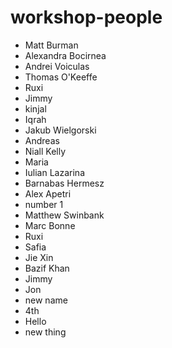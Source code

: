 # workshop-people

- Matt Burman
- Alexandra Bocirnea
- Andrei Voiculas
- Thomas O'Keeffe
- Ruxi
- Jimmy
- kinjal
- Iqrah
- Jakub Wielgorski
- Andreas
- Niall Kelly
- Maria
- Iulian Lazarina
- Barnabas Hermesz
- Alex Apetri
- number 1
- Matthew Swinbank
- Marc Bonne
- Ruxi
- Safia
- Jie Xin
- Bazif Khan
- Jimmy
- Jon
- new name
- 4th
- Hello 
- new thing
